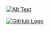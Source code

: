 [![Alt Text](URL_of_Image)](URL_to_Link)

[![GitHub Logo](https://cdn.langeek.co/photo/26023/original/any)](https://www.udemy.com/course/mastering-linux-system-administration-and-troubleshooting/)
